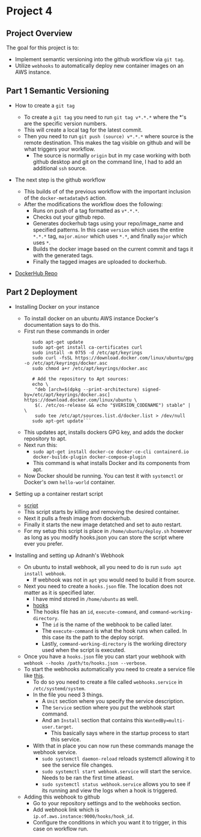 # Project 4

## Project Overview

The goal for this project is to:
  - Implement semantic versioning into the github workflow via `git tag`.
  - Utilize `webhooks` to automatically deploy new container images on an AWS instance.

## Part 1 Semantic Versioning

- How to create a `git tag`
  - To create a `git tag` you need to run `git tag v*.*.*` where the *'s are the specific version numbers.
  - This will create a local tag for the latest commit. 
  - Then you need to run `git push (source) v*.*.*` where source is the remote destination. This makes the tag visible on github
    and will be what triggers your workflow.
    - The source is normally `origin` but in my case working with both github desktop and git on the command line, I had to add
      an additional `ssh` source.

- The next step is the github workflow
  - This builds of of the previous workflow with the important inclusion of the `docker-metadata@v5` action.
  - After the modifications the workflow does the following:
    - Runs on push of a tag formatted as `v*.*.*`.
    - Checks out your github repo.
    - Generates dockerhub tags using your repo/image_name and specified patterns. In this case `version` which uses the entire
      `*.*.*` tag, `major.minor` which uses `*.*`, and finally `major` which uses `*`.
    - Builds the docker image based on the current commit and tags it with the generated tags.
    - Finally the tagged images are uploaded to dockerhub.

- [DockerHub Repo](https://hub.docker.com/r/angrynerd2103/nginx-test/tags)

## Part 2 Deployment

- Installing Docker on your instance
  - To install docker on an ubuntu AWS instance Docker's documentation says to do this.
  - First run these commands in order
    ```# Add Docker's official GPG key:
       sudo apt-get update
       sudo apt-get install ca-certificates curl
       sudo install -m 0755 -d /etc/apt/keyrings
       sudo curl -fsSL https://download.docker.com/linux/ubuntu/gpg -o /etc/apt/keyrings/docker.asc
       sudo chmod a+r /etc/apt/keyrings/docker.asc

       # Add the repository to Apt sources:
       echo \
        "deb [arch=$(dpkg --print-architecture) signed-by=/etc/apt/keyrings/docker.asc] https://download.docker.com/linux/ubuntu \
        $(. /etc/os-release && echo "$VERSION_CODENAME") stable" | \
        sudo tee /etc/apt/sources.list.d/docker.list > /dev/null
       sudo apt-get update```
  - This updates apt, installs dockers GPG key, and adds the docker repository to apt.
  - Next run this:
    - `sudo apt-get install docker-ce docker-ce-cli containerd.io docker-buildx-plugin docker-compose-plugin`
    - This command is what installs Docker and its components from apt.
  - Now Docker should be running. You can test it with `systemctl` or Docker's own `hello-world` container.

- Setting up a container restart script
  - [script](deployment/deploy.sh)
  - This script starts by killing and removing the desired container.
  - Next it pulls a fresh image from dockerhub.
  - Finally it starts the new image detatched and set to auto restart.
  - For my setup this script is place in `/home/ubuntu/deploy.sh` however as long as you modify hooks.json you can store the 
    script where ever you prefer.

- Installing and setting up Adnanh's Webhook
  - On ubuntu to install webhook, all you need to do is run `sudo apt install webhook`.
    - If webhook was not in `apt` you would need to build it from source.
  - Next you need to create a `hooks.json` file. The location does not matter as it is specified later.
    - I have mind stored in `/home/ubuntu` as well.
    - [hooks](deployment/hooks.json)
    - The hooks file has an `id`, `execute-command`, and `command-working-directory`.
      - The `id` is the name of the webhook to be called later.
      - The `execute-command` is what the hook runs when called. In this case its the path to the deploy script.
      - Lastly, `command-working-directory` is the working directory used when the script is executed.
  - Once you have a `hooks.json` file you can start your webhook with `webhook --hooks /path/to/hooks.json --verbose`.
  - To start the webhooks automatically you need to create a service file like [this](deployment/webhook.service).
    - To do so you need to create a file called `webhooks.service` in `/etc/systemd/system`.
    - In the file you need 3 things.
      - A `Unit` section where you specify the service description.
      - The `Service` section where you put the webhook start command.
      - And an `Install` section that contains this `WantedBy=multi-user.target`.
        - This basically says where in the startup process to start this service.
    - With that in place you can now run these commands manage the webhook service.
      - `sudo systemctl daemon-reload` reloads systemctl allowing it to see the service file changes.
      - `sudo systemctl start webhook.service` will start the service. Needs to be ran the first time atleast.
      - `sudo systemctl status webhook.service` allows you to see if its running and view the logs when a hook is triggered.
  - Adding this webhook to github
    - Go to your repository settings and to the webhooks section.
    - Add webhook link which is `ip.of.aws.instance:9000/hooks/hook_id`.
    - Configure the conditions in which you want it to trigger, in this case on workflow run.
      